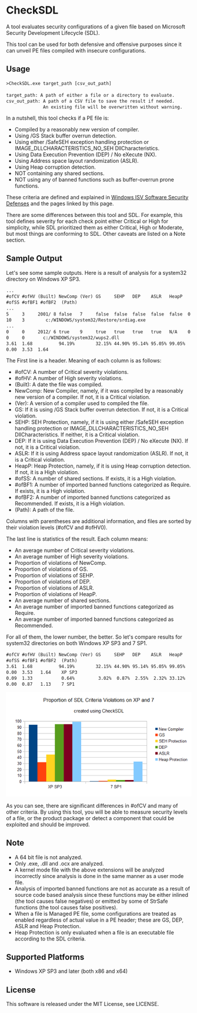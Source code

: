 CheckSDL
========

A tool evaluates security configurations of a given file based on Microsoft Security Development Lifecycle (SDL). 

This tool can be used for both defensive and offensive purposes since it can unveil PE files compiled with insecure configurations.


Usage
-----------------
    >CheckSDL.exe target_path [csv_out_path]

    target_path: A path of either a file or a directory to evaluate.
    csv_out_path: A path of a CSV file to save the result if needed. 
                  An existing file will be overwritten without warning.
    
In a nutshell, this tool checks if a PE file is:
- Compiled by a reasonably new version of compiler.
- Using /GS Stack buffer overrun detection.
- Using either /SafeSEH exception handling protection or IMAGE_DLLCHARACTERISTICS_NO_SEH DllCharacteristics.
- Using Data Execution Prevention (DEP) / No eXecute (NX).
- Using Address space layout randomization (ASLR).
- Using Heap corruption detection.
- NOT containing any shared sections.
- NOT using any of banned functions such as buffer-overrun prone functions.

These criteria are defined and explained in [Windows ISV Software Security Defenses](http://msdn.microsoft.com/en-us/library/bb430720.aspx) and the pages linked by this page. 

There are some differences between this tool and SDL. For example, this tool defines severity for each check point either Critical or High for simplicity, while SDL prioritized them as either Critical, High or Moderate, but most things are conforming to SDL. Other caveats are listed on a Note section.


Sample Output
-----------------
Let's see some sample outputs. Here is a result of analysis for a system32 directory on Windows XP SP3.

    ...
    #ofCV #ofHV (Built) NewComp (Ver) GS     SEHP   DEP    ASLR   HeapP  #ofSS #ofBF1 #ofBF2  (Path)	
    ...
    5     3     2001/ 8 false   7     false  false  false  false  false  0     10    3	      c:/WINDOWS/system32/Restore/srdiag.exe	
    ...
    0     0     2012/ 6 true    9     true   true   true   true   N/A    0     0     0       c:/WINDOWS/system32/wups2.dll	
    3.61  1.68          94.19%        32.15% 44.90%	95.14% 95.05% 99.05% 0.00  3.53  1.64	

The First line is a header. Meaning of each column is as follows:
- #ofCV: A number of Critical severity violations.
- #ofHV: A number of High severity violations.
- (Built): A date the file was compiled.
- NewComp: New Compiler, namely, if it was compiled by a reasonably new version of a compiler. If not, it is a Critical violation.
- (Ver): A version of a compiler used to compiled the file.
- GS: If it is using /GS Stack buffer overrun detection. If not, it is a Critical violation.
- SEHP: SEH Protection, namely, if it is using either /SafeSEH exception handling protection or IMAGE_DLLCHARACTERISTICS_NO_SEH DllCharacteristics. If neither, it is a Critical violation.
- DEP: If it is using Data Execution Prevention (DEP) / No eXecute (NX). If not, it is a Critical violation.
- ASLR: If it is using Address space layout randomization (ASLR). If not, it is a Critical violation.
- HeapP: Heap Protection, namely, if it is using Heap corruption detection. If not, it is a High violation.
- #ofSS: A number of shared sections. If exists, it is a High violation.
- #ofBF1: A number of imported banned functions categorized as Require. If exists, it is a High violation.  
- #ofBF2: A number of imported banned functions categorized as Recommended. If exists, it is a High violation.
- (Path): A path of the file.	

Columns with parentheses are additional information, and files are sorted by their violation levels (#ofCV and #ofHV0). 

The last line is statistics of the result. Each column means:
- An average number of Critical severity violations.
- An average number of High severity violations.
- Proportion of violations of NewComp.
- Proportion of violations of GS.
- Proportion of violations of SEHP.
- Proportion of violations of DEP.
- Proportion of violations of ASLR.
- Proportion of violations of HeapP.
- An average number of shared sections.
- An average number of imported banned functions categorized as Require.  
- An average number of imported banned functions categorized as Recommended.  

For all of them, the lower number, the better. So let's compare results for system32 directories on both Windows XP SP3 and 7 SP1. 

    #ofCV #ofHV (Built) NewComp (Ver) GS     SEHP   DEP    ASLR   HeapP  #ofSS #ofBF1 #ofBF2  (Path)	
    3.61  1.68          94.19%        32.15% 44.90%	95.14% 95.05% 99.05% 0.00  3.53   1.64	  XP SP3
    0.09  1.33           0.64%         3.02%  0.87%  2.55%  2.32% 33.12% 0.00  0.87   1.13    7 SP1

![chart](/img/chart.png)

As you can see, there are significant differences in #ofCV and many of other criteria. By using this tool, you will be able to measure security levels of a file, or the product package or detect a component that could be exploited and should be improved.


Note
-----------------
- A 64 bit file is not analyzed.
- Only .exe, .dll and .ocx are analyzed.
- A kernel mode file with the above extensions will be analyzed incorrectly since analysis is done in the same manner as a user mode file. 
- Analysis of imported banned functions are not as accurate as a result of source code based analysis since these functions may be either inlined (the tool causes false negatives) or emitted by some of StrSafe functions (the tool causes false positives).
- When a file is Managed PE file, some configurations are treated as enabled regardless of actual value in a PE header; these are GS, DEP, ASLR and Heap Protection.
- Heap Protection is only evaluated when a file is an executable file according to the SDL criteria.


Supported Platforms
-----------------
- Windows XP SP3 and later (both x86 and x64)


License
-----------------
This software is released under the MIT License, see LICENSE.
  

